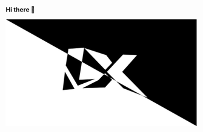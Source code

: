 ### Hi there 👋

<a href="hoj.png"><img src="hoj.png" alt="header-image" style="max-width: 100%;"></a>
